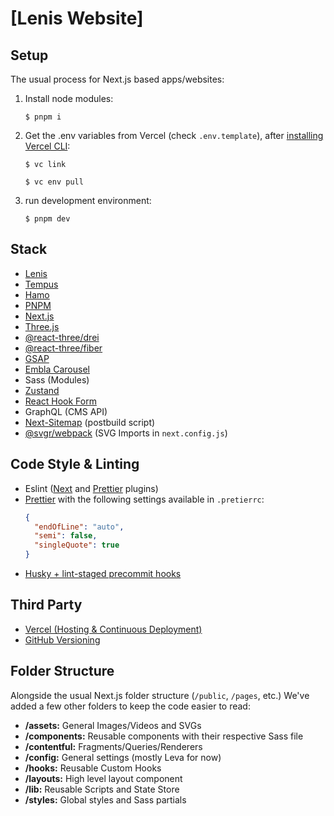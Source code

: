 # [Lenis Website]

## Setup

The usual process for Next.js based apps/websites:

1. Install node modules:

   `$ pnpm i`

2. Get the .env variables from Vercel (check `.env.template`), after [installing Vercel CLI](https://vercel.com/docs/cli):

   `$ vc link`

   `$ vc env pull`

3. run development environment:

   `$ pnpm dev`

## Stack

- [Lenis](https://github.com/darkroomengineering/lenis)
- [Tempus](https://github.com/darkroomengineering/tempus)
- [Hamo](https://github.com/darkroomengineering/hamo)
- [PNPM](https://pnpm.io/)
- [Next.js](https://nextjs.org/)
- [Three.js](https://threejs.org/)
- [@react-three/drei](https://github.com/pmndrs/drei)
- [@react-three/fiber](https://docs.pmnd.rs/react-three-fiber/getting-started/introduction)
- [GSAP](https://greensock.com/gsap/)
- [Embla Carousel](https://github.com/davidcetinkaya/embla-carousel)
- Sass (Modules)
- [Zustand](https://github.com/pmndrs/zustand)
- [React Hook Form](https://react-hook-form.com/)
- GraphQL (CMS API)
- [Next-Sitemap](https://github.com/iamvishnusankar/next-sitemap) (postbuild script)
- [@svgr/webpack](https://github.com/gregberge/svgr/tree/main) (SVG Imports in `next.config.js`)

## Code Style & Linting

- Eslint ([Next](https://nextjs.org/docs/basic-features/eslint#eslint-config) and [Prettier](https://github.com/prettier/eslint-config-prettier) plugins)
- [Prettier](https://prettier.io/) with the following settings available in `.pretierrc`:
  ```json
  {
    "endOfLine": "auto",
    "semi": false,
    "singleQuote": true
  }
  ```
- [Husky + lint-staged precommit hooks](https://github.com/okonet/lint-staged)

## Third Party

- [Vercel (Hosting & Continuous Deployment)](https://vercel.com/home)
- [GitHub Versioning](https://github.com/)

## Folder Structure

Alongside the usual Next.js folder structure (`/public`, `/pages`, etc.) We've added a few other folders to keep the code easier to read:

- **/assets:** General Images/Videos and SVGs
- **/components:** Reusable components with their respective Sass file
- **/contentful:** Fragments/Queries/Renderers
- **/config:** General settings (mostly Leva for now)
- **/hooks:** Reusable Custom Hooks
- **/layouts:** High level layout component
- **/lib:** Reusable Scripts and State Store
- **/styles:** Global styles and Sass partials
